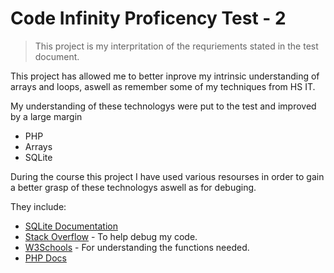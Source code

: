 # Code Infinity Proficency Test - 2

> This project is my interpritation of the requriements stated in the test document.

This project has allowed me to better inprove my intrinsic understanding of arrays and loops, aswell as remember some of my techniques from HS IT. 

My understanding of these technologys were put to the test and improved by a large margin
  * PHP 
  * Arrays
  * SQLite
 
During the course this project I have used various resourses in order to gain a better grasp of these technologys aswell as for debuging.

They include:
* [SQLite Documentation](https://www.tutorialspoint.com/sqlite/index.htm)
* [Stack Overflow](https://stackoverflow.com/) - To help debug my code.
* [W3Schools](https://www.w3schools.com/) - For understanding the functions needed.
* [PHP Docs](https://www.php.net/)

 
